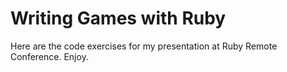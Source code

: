 Writing Games with Ruby
=======================

Here are the code exercises for my presentation at Ruby Remote Conference. Enjoy.
